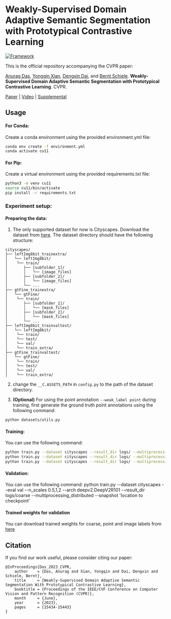 # Weakly-Supervised Domain Adaptive Semantic Segmentation with Prototypical Contrastive Learning
[![Framework](https://img.shields.io/badge/PyTorch-%23EE4C2C.svg?&logo=PyTorch&logoColor=white)](https://pytorch.org/)


This is the official repository accompanying the CVPR paper:

[Anurag Das](https://anurag-198.github.io/), [Yongqin Xian](https://xianyongqin.github.io/), [Dengxin Dai](https://vas.mpi-inf.mpg.de/dengxin/), and [Bernt Schiele](https://scholar.google.com/citations?user=z76PBfYAAAAJ&hl=en). **Weakly-Supervised Domain Adaptive Semantic Segmentation with Prototypical Contrastive Learning**. CVPR.

[Paper](https://openaccess.thecvf.com/content/CVPR2023/papers/Das_Weakly-Supervised_Domain_Adaptive_Semantic_Segmentation_With_Prototypical_Contrastive_Learning_CVPR_2023_paper.pdf) | [Video](https://www.youtube.com/watch?v=Arg8p0Zrf9A) | [Supplemental](https://openaccess.thecvf.com/content/CVPR2023/supplemental/Das_Weakly-Supervised_Domain_Adaptive_CVPR_2023_supplemental.pdf)


## Usage

#### For Conda:
Create a conda environment using the provided environment.yml file:

```bash
conda env create -f environment.yml
conda activate cu11
```
#### For Pip:
Create a virtual environment using the provided requirements.txt file:

```bash
python3 -m venv cu11
source cu11/bin/activate
pip install -r requirements.txt
```

### Experiment setup:

#### Preparing the data:
1. The only supported dataset for now is Cityscapes. Download the dataset from [here](https://www.cityscapes-dataset.com/). The dataset directory should have the following structure:

```
cityscapes/
├── leftImg8bit_trainextra/
│   └── leftImg8bit/
│    └── train/
│       ├── [subfolder_1]/
│       │   └── [image_files]
│       ├── [subfolder_2]/
│       │   └── [image_files]
│       └── ...
├── gtFine_trainextra/
│   └── gtFine/
│    └── train/
│       ├── [subfolder_1]/
│       │   └── [mask_files]
│       ├── [subfolder_2]/
│       │   └── [mask_files]
│       └── ...
├── leftImg8bit_trainvaltest/
│   └── leftImg8bit/
│    └── train/
│    └── test/
│    └── val/
│    └── train_extra/
├── gtFine_trainvaltest/
│   └── gtFine/
│    └── train/
│    └── test/
│    └── val/
│    └── train_extra/
```

2. change the ```__C.ASSETS_PATH``` in ```config.py``` to the path of the dataset directory.

3. **(Optional)** For using the point annotation ```--weak_label point``` during training, first generate the ground truth point annotations using the following command:

```bash
python datasets/utils.py
```

#### Training:
You can use the following command:

```bash
python train.py --dataset cityscapes --result_dir logs/ --multiprocessing_distributed  --use_contrast  --bn_buffer --weak_label coarse --use_wl --imloss --improto
python train.py --dataset cityscapes --result_dir logs/ --multiprocessing_distributed  --use_contrast  --bn_buffer --weak_label point --use_wl --imloss --improto
python train.py --dataset cityscapes --result_dir logs/ --multiprocessing_distributed  --use_contrast  --bn_buffer --weak_label image --imloss --improto
```

#### Validation:
You can use the following command:
python train.py --dataset cityscapes --eval val --n_scales 0.5,1,2 --arch deepv2.DeepV2R101 --result_dir  logs/coarse --multiprocessing_distributed --snapshot 'location to checkpoint'

#### Trained weights for validation 
You can download trained weights for coarse, point and image labels from [here]([https://www.cityscapes-dataset.com/](https://github.com/anurag-198/WDASS/releases/tag/v1.0.0))

## Citation

If you find our work useful, please consider citing our paper:

```
@InProceedings{Das_2023_CVPR,
    author    = {Das, Anurag and Xian, Yongqin and Dai, Dengxin and Schiele, Bernt},
    title     = {Weakly-Supervised Domain Adaptive Semantic Segmentation With Prototypical Contrastive Learning},
    booktitle = {Proceedings of the IEEE/CVF Conference on Computer Vision and Pattern Recognition (CVPR)},
    month     = {June},
    year      = {2023},
    pages     = {15434-15443}
}
```

